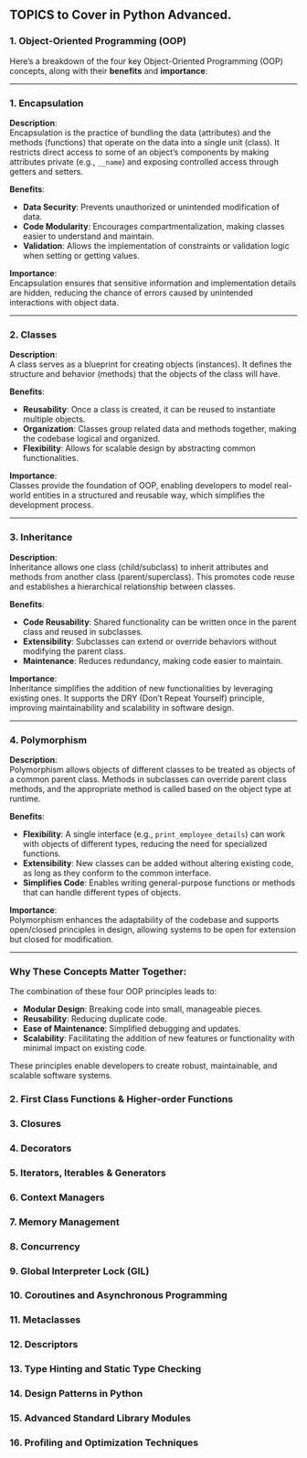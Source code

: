 ## TOPICS to Cover in Python Advanced.

### 1. Object-Oriented Programming (OOP)
Here’s a breakdown of the four key Object-Oriented Programming (OOP) concepts, along with their **benefits** and **importance**:

---

### 1. **Encapsulation**
**Description**:  
Encapsulation is the practice of bundling the data (attributes) and the methods (functions) that operate on the data into a single unit (class). It restricts direct access to some of an object’s components by making attributes private (e.g., `__name`) and exposing controlled access through getters and setters.

**Benefits**:
- **Data Security**: Prevents unauthorized or unintended modification of data.
- **Code Modularity**: Encourages compartmentalization, making classes easier to understand and maintain.
- **Validation**: Allows the implementation of constraints or validation logic when setting or getting values.

**Importance**:  
Encapsulation ensures that sensitive information and implementation details are hidden, reducing the chance of errors caused by unintended interactions with object data.

---

### 2. **Classes**
**Description**:  
A class serves as a blueprint for creating objects (instances). It defines the structure and behavior (methods) that the objects of the class will have.

**Benefits**:
- **Reusability**: Once a class is created, it can be reused to instantiate multiple objects.
- **Organization**: Classes group related data and methods together, making the codebase logical and organized.
- **Flexibility**: Allows for scalable design by abstracting common functionalities.

**Importance**:  
Classes provide the foundation of OOP, enabling developers to model real-world entities in a structured and reusable way, which simplifies the development process.

---

### 3. **Inheritance**
**Description**:  
Inheritance allows one class (child/subclass) to inherit attributes and methods from another class (parent/superclass). This promotes code reuse and establishes a hierarchical relationship between classes.

**Benefits**:
- **Code Reusability**: Shared functionality can be written once in the parent class and reused in subclasses.
- **Extensibility**: Subclasses can extend or override behaviors without modifying the parent class.
- **Maintenance**: Reduces redundancy, making code easier to maintain.

**Importance**:  
Inheritance simplifies the addition of new functionalities by leveraging existing ones. It supports the DRY (Don’t Repeat Yourself) principle, improving maintainability and scalability in software design.

---

### 4. **Polymorphism**
**Description**:  
Polymorphism allows objects of different classes to be treated as objects of a common parent class. Methods in subclasses can override parent class methods, and the appropriate method is called based on the object type at runtime.

**Benefits**:
- **Flexibility**: A single interface (e.g., `print_employee_details`) can work with objects of different types, reducing the need for specialized functions.
- **Extensibility**: New classes can be added without altering existing code, as long as they conform to the common interface.
- **Simplifies Code**: Enables writing general-purpose functions or methods that can handle different types of objects.

**Importance**:  
Polymorphism enhances the adaptability of the codebase and supports open/closed principles in design, allowing systems to be open for extension but closed for modification.

---

### Why These Concepts Matter Together:
The combination of these four OOP principles leads to:
- **Modular Design**: Breaking code into small, manageable pieces.
- **Reusability**: Reducing duplicate code.
- **Ease of Maintenance**: Simplified debugging and updates.
- **Scalability**: Facilitating the addition of new features or functionality with minimal impact on existing code. 

These principles enable developers to create robust, maintainable, and scalable software systems.


### 2. First Class Functions & Higher-order Functions
### 3. Closures
### 4. Decorators
### 5. Iterators, Iterables & Generators
### 6. Context Managers
### 7. Memory Management
### 8. Concurrency
### 9. Global Interpreter Lock (GIL)
### 10. Coroutines and Asynchronous Programming
### 11. Metaclasses
### 12. Descriptors
### 13. Type Hinting and Static Type Checking
### 14. Design Patterns in Python
### 15. Advanced Standard Library Modules
### 16. Profiling and Optimization Techniques